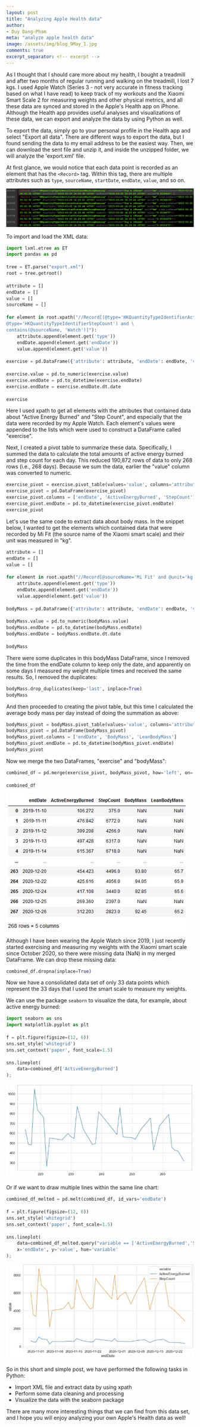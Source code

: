 ```yaml
---
layout: post
title: "Analyzing Apple Health data"
author:
- Duy Dang-Pham
meta: "analyze apple health data"
image: /assets/img/blog_9May_1.jpg
comments: true
excerpt_separator: <!-- excerpt -->
---
```

As I thought that I should care more about my health, I bought a treadmill and after two months of regular running and walking on the treadmill, I lost 7 kgs. I used Apple Watch (Series 3 - not very accurate in fitness tracking based on what I have read) to keep track of my workouts and the Xiaomi Smart Scale 2 for measuring weights and other physical metrics, and all these data are synced and stored in the Apple's Health app on iPhone. Although the Health app provides useful analyses and visualizations of these data, we can export and analyze the data by using Python as well.<!-- excerpt -->

To export the data, simply go to your personal profile in the Health app and select "Export all data". There are different ways to export the data, but I found sending the data to my email address to be the easiest way. Then, we can download the sent file and unzip it, and inside the unzipped folder, we will analyze the 'export.xml' file.

At first glance, we would notice that each data point is recorded as an element that has the ```<Record>``` tag. Within this tag, there are multiple attributes such as ```type```, ```sourceName```, ```startDate```, ```endDate```, ```value```, and so on.

![XML file structure](/assets/img/blog_27Dec_1.JPG)

To import and load the XML data:

```python
import lxml.etree as ET
import pandas as pd

tree = ET.parse("export.xml")
root = tree.getroot()

attribute = []
endDate = []
value = []
sourceName = []

for element in root.xpath("//Record[(@type='HKQuantityTypeIdentifierActiveEnergyBurned' or \
@type='HKQuantityTypeIdentifierStepCount') and \
contains(@sourceName, 'Watch')]"):
    attribute.append(element.get('type'))
    endDate.append(element.get('endDate'))
    value.append(element.get('value'))
    
exercise = pd.DataFrame({'attribute': attribute, 'endDate': endDate, 'value':value})

exercise.value = pd.to_numeric(exercise.value)
exercise.endDate = pd.to_datetime(exercise.endDate)
exercise.endDate = exercise.endDate.dt.date

exercise
```

Here I used xpath to get all elements with the attributes that contained data about "Active Energy Burned" and "Step Count", and especially that the data were recorded by my Apple Watch. Each element's values were appended to the lists which were used to construct a DataFrame called "exercise".

Next, I created a pivot table to summarize these data. Specifically, I summed the data to calculate the total amounts of active energy burned and step count for each day. This reduced 190,872 rows of data to only 268 rows (i.e., 268 days). Because we sum the data, earlier the "value" column was converted to numeric.

```python
exercise_pivot = exercise.pivot_table(values='value', columns='attribute', index='endDate', aggfunc='sum').to_records()
exercise_pivot = pd.DataFrame(exercise_pivot)
exercise_pivot.columns = ['endDate', 'ActiveEnergyBurned', 'StepCount']
exercise_pivot.endDate = pd.to_datetime(exercise_pivot.endDate)
exercise_pivot
```

Let's use the same code to extract data about body mass. In the snippet below, I wanted to get the elements which contained data that were recorded by Mi Fit (the source name of the Xiaomi smart scale) and their unit was measured in "kg".

```python
attribute = []
endDate = []
value = []

for element in root.xpath("//Record[@sourceName='Mi Fit' and @unit='kg']"):
    attribute.append(element.get('type'))
    endDate.append(element.get('endDate'))
    value.append(element.get('value'))
    
bodyMass = pd.DataFrame({'attribute': attribute, 'endDate': endDate, 'value':value})

bodyMass.value = pd.to_numeric(bodyMass.value)
bodyMass.endDate = pd.to_datetime(bodyMass.endDate)
bodyMass.endDate = bodyMass.endDate.dt.date

bodyMass
```

There were some duplicates in this bodyMass DataFrame, since I removed the time from the endDate column to keep only the date, and apparently on some days I measured my weight multiple times and received the same results. So, I removed the duplicates:

```python
bodyMass.drop_duplicates(keep='last', inplace=True)
bodyMass
```

And then proceeded to creating the pivot table, but this time I calculated the average body mass per day instead of doing the summation as above:

```python
bodyMass_pivot = bodyMass.pivot_table(values='value', columns='attribute', index='endDate', aggfunc='mean').to_records()
bodyMass_pivot = pd.DataFrame(bodyMass_pivot)
bodyMass_pivot.columns = ['endDate', 'BodyMass', 'LeanBodyMass']
bodyMass_pivot.endDate = pd.to_datetime(bodyMass_pivot.endDate)
bodyMass_pivot
```

Now we merge the two DataFrames, "exercise" and "bodyMass":

```python
combined_df = pd.merge(exercise_pivot, bodyMass_pivot, how='left', on='endDate')

combined_df
```

![Combined DataFrame](/assets/img/blog_27Dec_2.JPG)

Although I have been wearing the Apple Watch since 2019, I just recently started exercising and measuring my weights with the Xiaomi smart scale since October 2020, so there were missing data (NaN) in my merged DataFrame. We can drop these missing data:

```python
combined_df.dropna(inplace=True)
```

Now we have a consolidated data set of only 33 data points which represent the 33 days that I used the smart scale to measure my weights. 

We can use the package ```seaborn``` to visualize the data, for example, about active energy burned:

```python
import seaborn as sns
import matplotlib.pyplot as plt

f = plt.figure(figsize=(12, 6))
sns.set_style('whitegrid')
sns.set_context('paper', font_scale=1.5)

sns.lineplot(
    data=combined_df['ActiveEnergyBurned']
);
```

![Line plot for active energy burned](/assets/img/blog_27Dec_3.JPG)

Or if we want to draw multiple lines within the same line chart:

```python
combined_df_melted = pd.melt(combined_df, id_vars='endDate')

f = plt.figure(figsize=(12, 6))
sns.set_style('whitegrid')
sns.set_context('paper', font_scale=1.5)

sns.lineplot(
    data=combined_df_melted.query("variable == ['ActiveEnergyBurned','StepCount']"),
    x='endDate', y='value', hue='variable'
);
```

![Line plot for active energy burned and step count](/assets/img/blog_27Dec_4.JPG)

So in this short and simple post, we have performed the following tasks in Python:
- Import XML file and extract data by using xpath
- Perform some data cleaning and processing
- Visualize the data with the seaborn package

There are many more interesting things that we can find from this data set, and I hope you will enjoy analyzing your own Apple's Health data as well!